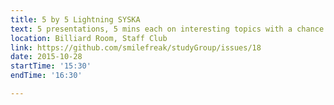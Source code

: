 ```yaml
---
title: 5 by 5 Lightning SYSKA
text: 5 presentations, 5 mins each on interesting topics with a chance to ask/discuss after each
location: Billiard Room, Staff Club
link: https://github.com/smilefreak/studyGroup/issues/18 
date: 2015-10-28
startTime: '15:30'
endTime: '16:30'

---
```


